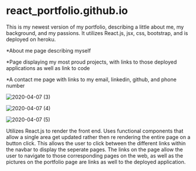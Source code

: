 # react_portfolio.github.io

This is my newest version of my portfolio, describing a little about me, my background, and my passions.  It utilizes React.js, jsx, css, bootstrap, and is deployed on heroku.


  *About me page describing myself

  *Page displaying my most proud projects, with links to those deployed applications as well as link to code

  *A contact me page with links to my email, linkedin, github, and phone number
  
![2020-04-07 (3)](https://user-images.githubusercontent.com/55032432/78715720-ce2e2600-78eb-11ea-83ae-3dca8705d4d7.png)

![2020-04-07 (4)](https://user-images.githubusercontent.com/55032432/78715767-de460580-78eb-11ea-84d5-56092a661195.png)

![2020-04-07 (5)](https://user-images.githubusercontent.com/55032432/78715789-e4d47d00-78eb-11ea-8d24-65c3082e15f8.png)


Utilizes React.js to render the front end. Uses functional components that allow a single area get updated rather then re rendering the entire page on a button click.  This allows the user to click between the different links within the navbar to display the seperate pages.  The links on the page allow the user to navigate to those corresponding pages on the web, as well as the pictures on the portfolio page are links as well to the deployed application.

